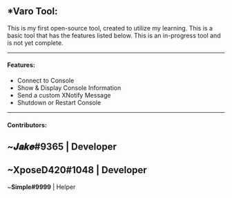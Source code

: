 *Varo Tool:
---------
This is my first open-source tool, created to utilize my learning. This is a basic tool that has the features listed below. This is an in-progress tool and is not yet complete.

-----

#### Features:
-  Connect to Console
-  Show & Display Console Information
-  Send a custom XNotify Message
-  Shutdown or Restart Console

-----

#### Contributors:

~𝑱𝒂𝒌𝒆#9365 | Developer
---------
~**XposeD420#1048** | Developer
---------
~**Simple#9999** | Helper 
